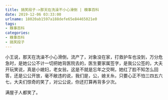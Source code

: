 ```yaml
---
title: 搞笑段子->那天在洗澡不小心滑倒 | 糗事百科
date: 2019-12-06 03:33:00
urlname: 18020ab1597a188defe65e84465021e0
tags: 
- 糗事百科
categories:
- 糗事百科
- 搞笑段子
---
```

小王说，那天在洗澡不小心滑倒，流产了，对象没在家，打救护车也没到，万分危急时，是她公公不计一切把她背医院去的，医生要家属签字，是我公公签的，大夫开玩笑说，真是小媳妇，老女翁，这是不就是忘年之交啊，她红了脸不知怎么回答，还是公公开放，毫不敝违的说，我们是，公，媳关糸，只要心正不怕三四五六七，大夫们惊奇的笑了，对公公说，你还打算再背多少次。

满屋子人都笑了。


